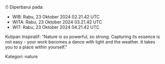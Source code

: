 ⏰ Diperbarui pada:
- WIB: Rabu, 23 Oktober 2024 02.21.42 UTC
- WITA: Rabu, 23 Oktober 2024 03.21.42 UTC
- WIT: Rabu, 23 Oktober 2024 04.21.42 UTC

Kutipan Inspiratif:
"Nature is so powerful, so strong. Capturing its essence is not easy - your work becomes a dance with light and the weather. It takes you to a place within yourself."


Kategori: nature

